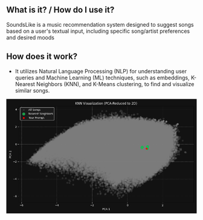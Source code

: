 
## What is it? / How do I use it? 
SoundsLike is a music recommendation system designed to suggest songs based on a user's textual input, including specific song/artist preferences and desired moods


## How does it work? 
* It utilizes Natural Language Processing (NLP) for understanding user queries and Machine Learning (ML) techniques, such as embeddings, K-Nearest Neighbors (KNN), and K-Means clustering, to find and visualize similar songs.

![](media/Figure_1.png)
